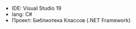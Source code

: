 <ul>
  <li>IDE: Visual Studio 19</li>
  <li>lang: C#</li>
  <li>Проект: Библиотека Классов (.NET Framework)</li>
</ul>
